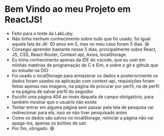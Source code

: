 # Bem Vindo ao meu Projeto em ReactJS!

- Feito para o teste da LabLuby.
- Não tinha nenhum conhecimento sobre tudo que foi usado, foi igual aquela fala de JK: 50 anos em 5, mas no meu caso foram 5 dias. :laughing:
- Consegui aprender bastante nesse 5 dias, principalmente sobre React, JS, CSS, React-Router, Context-api, Axios, localStorage.
- Eu tinha conhecimento apenas da IDE do vscode, que eu usei em minhas matérias de programação de C e Elm, e sobre o git e github que eu estudei na DIO
- Foi usado o localStorage para armazenar os dados e posteriormente os dados foram usados na aplicação com context-api, requisições foram feitas apenas nas imagens, na página de procurar por perfil, na de perfil e na página de salvar perfil do seguidor.
- Escolhi uma página 404 ao invés daquela de campo obrigatório, para também mostrar que o usuário não existe
- Tentar entrar em alguma página sem passar pela tela de pesquisa vai redirecionar para ela, isso se não tiver pesquisado antes
- Como os dados são salvos no localStorage, reiniciar a página não vai apaga-los, apenas os botões de sair.
- Por fim, obrigado. :smile:

